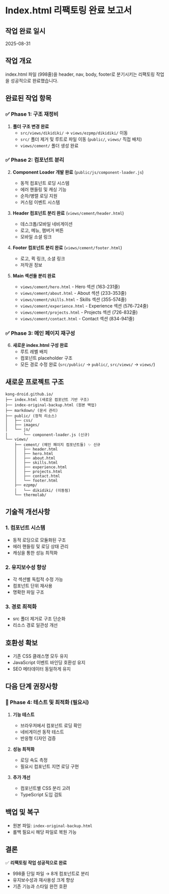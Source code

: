# Index.html 리팩토링 완료 보고서

## 작업 완료 일시
2025-08-31

## 작업 개요
index.html 파일 (998줄)을 header, nav, body, footer로 분기시키는 리팩토링 작업을 성공적으로 완료했습니다.

## 완료된 작업 항목

### ✅ Phase 1: 구조 재정비
1. **폴더 구조 변경 완료**
   - `src/views/dikidiki/` → `views/ezpmp/dikidiki/` 이동
   - `src/` 폴더 제거 및 루트로 파일 이동 (`public/`, `views/` 직접 배치)
   - `views/cement/` 폴더 생성 완료

### ✅ Phase 2: 컴포넌트 분리
2. **Component Loader 개발 완료** (`public/js/component-loader.js`)
   - 동적 컴포넌트 로딩 시스템
   - 에러 핸들링 및 캐싱 기능
   - 순차/병렬 로딩 지원
   - 커스텀 이벤트 시스템

3. **Header 컴포넌트 분리 완료** (`views/cement/header.html`)
   - 데스크톱/모바일 네비게이션
   - 로고, 메뉴, 햄버거 버튼
   - 모바일 소셜 링크

4. **Footer 컴포넌트 분리 완료** (`views/cement/footer.html`)
   - 로고, 퀵 링크, 소셜 링크
   - 저작권 정보

5. **Main 섹션들 분리 완료**
   - `views/cement/hero.html` - Hero 섹션 (163-231줄)
   - `views/cement/about.html` - About 섹션 (233-353줄)
   - `views/cement/skills.html` - Skills 섹션 (355-574줄)
   - `views/cement/experience.html` - Experience 섹션 (576-724줄)
   - `views/cement/projects.html` - Projects 섹션 (726-832줄)
   - `views/cement/contact.html` - Contact 섹션 (834-941줄)

### ✅ Phase 3: 메인 페이지 재구성
6. **새로운 index.html 구성 완료**
   - 루트 레벨 배치
   - 컴포넌트 placeholder 구조
   - 모든 경로 수정 완료 (`src/public/` → `public/`, `src/views/` → `views/`)

## 새로운 프로젝트 구조
```
kong-droid.github.io/
├── index.html (새로운 컴포넌트 기반 구조)
├── index-original-backup.html (원본 백업)
├── markdown/ (문서 관리)
├── public/ (정적 리소스)
│   ├── css/
│   ├── images/
│   └── js/
│       └── component-loader.js (신규)
└── views/
    ├── cement/ (메인 페이지 컴포넌트들) ✨ 신규
    │   ├── header.html
    │   ├── hero.html
    │   ├── about.html
    │   ├── skills.html
    │   ├── experience.html
    │   ├── projects.html
    │   ├── contact.html
    │   └── footer.html
    ├── ezpmp/
    │   └── dikidiki/ (이동됨)
    └── thermolab/
```

## 기술적 개선사항

### 1. 컴포넌트 시스템
- 동적 로딩으로 모듈화된 구조
- 에러 핸들링 및 로딩 상태 관리
- 캐싱을 통한 성능 최적화

### 2. 유지보수성 향상
- 각 섹션별 독립적 수정 가능
- 컴포넌트 단위 재사용
- 명확한 파일 구조

### 3. 경로 최적화
- src 폴더 제거로 구조 단순화
- 리소스 경로 일관성 개선

## 호환성 확보
- 기존 CSS 클래스명 모두 유지
- JavaScript 이벤트 바인딩 호환성 유지
- SEO 메타데이터 동일하게 유지

## 다음 단계 권장사항

### 🔄 Phase 4: 테스트 및 최적화 (필요시)
1. **기능 테스트**
   - 브라우저에서 컴포넌트 로딩 확인
   - 네비게이션 동작 테스트
   - 반응형 디자인 검증

2. **성능 최적화**
   - 로딩 속도 측정
   - 필요시 컴포넌트 지연 로딩 구현

3. **추가 개선**
   - 컴포넌트별 CSS 분리 고려
   - TypeScript 도입 검토

## 백업 및 복구
- 원본 파일: `index-original-backup.html`
- 롤백 필요시 해당 파일로 복원 가능

## 결론
✅ **리팩토링 작업 성공적으로 완료**
- 998줄 단일 파일 → 8개 컴포넌트로 분리
- 유지보수성과 재사용성 크게 향상
- 기존 기능과 스타일 완전 호환